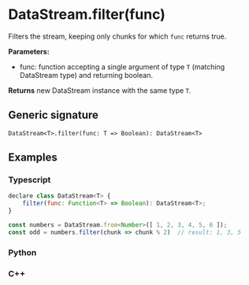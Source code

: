# DataStream.filter(func)

Filters the stream, keeping only chunks for which `func` returns true.

**Parameters:**
- func: function accepting a single argument of type `T` (matching DataStream
  type) and returning boolean.

**Returns** new DataStream instance with the same type `T`.

## Generic signature

```
DataStream<T>.filter(func: T => Boolean): DataStream<T>
```

## Examples

### Typescript

```js
declare class DataStream<T> {
    filter(func: Function<T> => Boolean): DataStream<T>;
}

const numbers = DataStream.from<Number>([ 1, 2, 3, 4, 5, 6 ]);
const odd = numbers.filter(chunk => chunk % 2)  // result: 1, 3, 5
```

### Python

### C++
